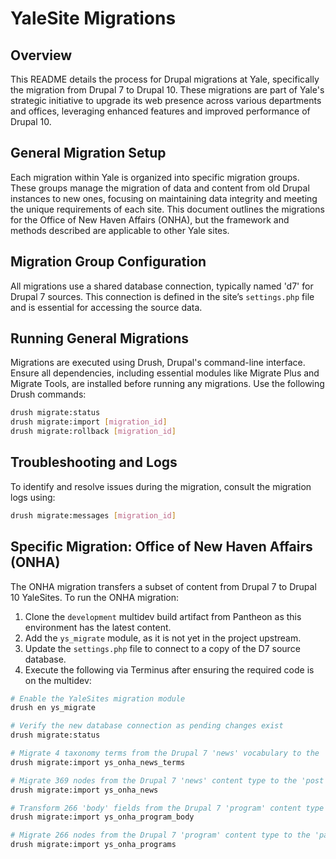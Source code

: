 # YaleSite Migrations

## Overview

This README details the process for Drupal migrations at Yale, specifically the migration from Drupal 7 to Drupal 10. These migrations are part of Yale's strategic initiative to upgrade its web presence across various departments and offices, leveraging enhanced features and improved performance of Drupal 10.

## General Migration Setup

Each migration within Yale is organized into specific migration groups. These groups manage the migration of data and content from old Drupal instances to new ones, focusing on maintaining data integrity and meeting the unique requirements of each site. This document outlines the migrations for the Office of New Haven Affairs (ONHA), but the framework and methods described are applicable to other Yale sites.

## Migration Group Configuration

All migrations use a shared database connection, typically named 'd7' for Drupal 7 sources. This connection is defined in the site’s `settings.php` file and is essential for accessing the source data.

## Running General Migrations

Migrations are executed using Drush, Drupal's command-line interface. Ensure all dependencies, including essential modules like Migrate Plus and Migrate Tools, are installed before running any migrations. Use the following Drush commands:

```bash
drush migrate:status
drush migrate:import [migration_id]
drush migrate:rollback [migration_id]
```

## Troubleshooting and Logs

To identify and resolve issues during the migration, consult the migration logs using:

```bash
drush migrate:messages [migration_id]
```

## Specific Migration: Office of New Haven Affairs (ONHA)

The ONHA migration transfers a subset of content from Drupal 7 to Drupal 10 YaleSites. To run the ONHA migration:

1. Clone the `development` multidev build artifact from Pantheon as this environment has the latest content.
2. Add the `ys_migrate` module, as it is not yet in the project upstream.
3. Update the `settings.php` file to connect to a copy of the D7 source database.
4. Execute the following via Terminus after ensuring the required code is on the multidev:

```bash
# Enable the YaleSites migration module
drush en ys_migrate

# Verify the new database connection as pending changes exist
drush migrate:status

# Migrate 4 taxonomy terms from the Drupal 7 'news' vocabulary to the 'post_category' vocabulary in Drupal 10.
drush migrate:import ys_onha_news_terms

# Migrate 369 nodes from the Drupal 7 'news' content type to the 'post' content type in Drupal 10, treating all news items as external links.
drush migrate:import ys_onha_news

# Transform 266 'body' fields from the Drupal 7 'program' content type into Drupal 10 'text' content block entities.
drush migrate:import ys_onha_program_body

# Migrate 266 nodes from the Drupal 7 'program' content type to the 'page' content type in Drupal 10, attaching body content using Layout Builder.
drush migrate:import ys_onha_programs
```
